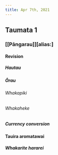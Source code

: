 ```yaml
---
title: Apr 7th, 2021
---
```


## Taumata 1
### [[Pāngarau]][alias:]
#### Revision
##### Hautau
##### Ōrau
###### Whakapiki
###### Whakaheke
##### Currency conversion
#### Tauira aromatawai
##### Whakarite hararei
